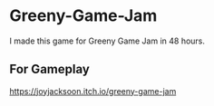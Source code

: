 # Greeny-Game-Jam
 I made this game for Greeny Game Jam in 48 hours.
 
## For Gameplay
 https://joyjacksoon.itch.io/greeny-game-jam
